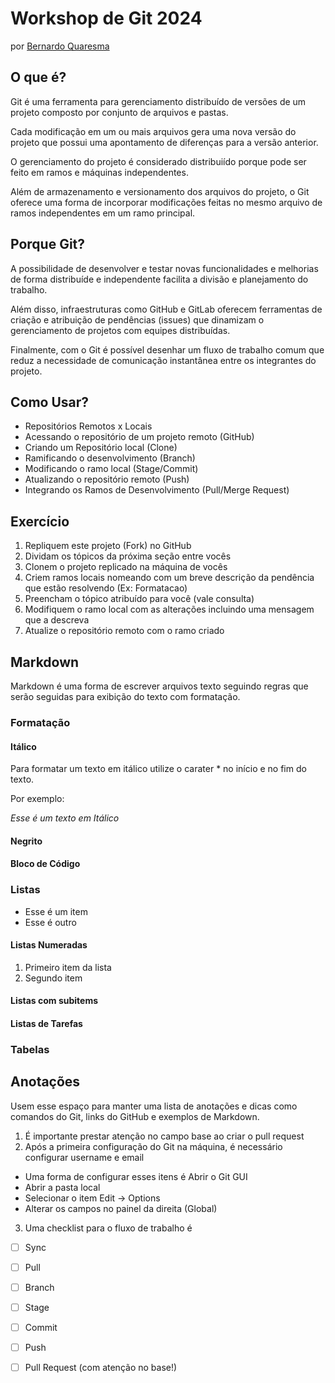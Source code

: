 Workshop de Git 2024
======================

por [Bernardo Quaresma](mailto:bernardo@tegraf.puc-rio.br)


O que é?
--------

Git é uma ferramenta para gerenciamento distribuído de versões de um projeto composto por conjunto de arquivos e pastas.

Cada modificação em um ou mais arquivos gera uma nova versão do projeto que possui uma apontamento de diferenças para a versão anterior.

O gerenciamento do projeto é considerado distribuiído porque pode ser feito em ramos e máquinas independentes.

Além de armazenamento e versionamento dos arquivos do projeto, o Git oferece uma forma de incorporar modificações feitas no mesmo arquivo de ramos independentes em um ramo principal.


Porque Git?
-----------

A possibilidade de desenvolver e testar novas funcionalidades e melhorias de forma distribuíde e independente facilita a divisão e planejamento do trabalho.

Além disso, infraestruturas como GitHub e GitLab oferecem ferramentas de criação e atribuição de pendências (issues) que dinamizam o gerenciamento de projetos com equipes distribuídas.

Finalmente, com o Git é possível desenhar um fluxo de trabalho comum que reduz a necessidade de comunicação instantânea entre os integrantes do projeto.


Como Usar?
----------

  - Repositórios Remotos x Locais
  - Acessando o repositório de um projeto remoto (GitHub)
  - Criando um Repositório local (Clone)
  - Ramificando o desenvolvimento (Branch)
  - Modificando o ramo local (Stage/Commit)
  - Atualizando o repositório remoto (Push)
  - Integrando os Ramos de Desenvolvimento (Pull/Merge Request)


Exercício
---------

1. Repliquem este projeto (Fork) no GitHub
2. Dividam os tópicos da próxima seção entre vocês
3. Clonem o projeto replicado na máquina de vocês
4. Criem ramos locais nomeando com um breve descrição da pendência que estão resolvendo (Ex: Formatacao)
5. Preencham o tópico atribuído para você (vale consulta)
6. Modifiquem o ramo local com as alterações incluindo uma mensagem que a descreva
7. Atualize o repositório remoto com o ramo criado


Markdown
--------

Markdown é uma forma de escrever arquivos texto seguindo regras que serão seguidas para exibição do texto com formatação.

### Formatação

#### Itálico

Para formatar um texto em itálico utilize o carater * no início e no fim do texto.

Por exemplo:

  *Esse é um texto em Itálico*

#### Negrito

#### Bloco de Código

### Listas

- Esse é um item
- Esse é outro

#### Listas Numeradas

1. Primeiro item da lista
2. Segundo item

#### Listas com subitems

#### Listas de Tarefas

### Tabelas


Anotações
---------

Usem esse espaço para manter uma lista de anotações e dicas como comandos do Git, links do GitHub e exemplos de Markdown.

1. É importante prestar atenção no campo base ao criar o pull request
2. Após a primeira configuração do Git na máquina, é necessário configurar username e email

  * Uma forma de configurar esses itens é Abrir o Git GUI 
  * Abrir a pasta local
  * Selecionar o item Edit -> Options
  * Alterar os campos no painel da direita (Global)

3. Uma checklist para o fluxo de trabalho é
  - [ ] Sync
  - [ ] Pull
  - [ ] Branch
  - [ ] Stage
  - [ ] Commit
  - [ ] Push
  - [ ] Pull Request (com atenção no base!)



